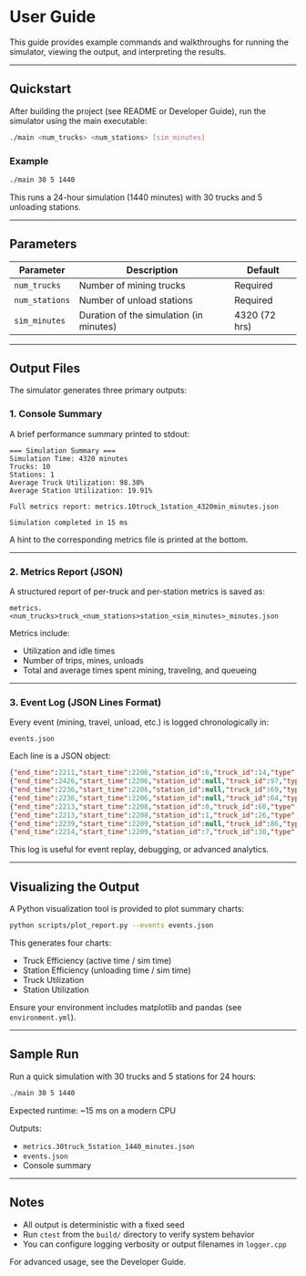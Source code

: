 # User Guide

This guide provides example commands and walkthroughs for running the simulator, viewing the output, and interpreting the results.

---

## Quickstart

After building the project (see README or Developer Guide), run the simulator using the main executable:

```bash
./main <num_trucks> <num_stations> [sim_minutes]
```

### Example

```bash
./main 30 5 1440
```

This runs a 24-hour simulation (1440 minutes) with 30 trucks and 5 unloading stations.

---

## Parameters

| Parameter      | Description                                 | Default       |
|----------------|---------------------------------------------|---------------|
| `num_trucks`   | Number of mining trucks                     | Required      |
| `num_stations` | Number of unload stations                   | Required      |
| `sim_minutes`  | Duration of the simulation (in minutes)     | 4320 (72 hrs) |

---

## Output Files

The simulator generates three primary outputs:

### 1. Console Summary

A brief performance summary printed to stdout:

```
=== Simulation Summary ===
Simulation Time: 4320 minutes
Trucks: 10
Stations: 1
Average Truck Utilization: 98.30%
Average Station Utilization: 19.91%

Full metrics report: metrics.10truck_1station_4320min_minutes.json

Simulation completed in 15 ms
```

A hint to the corresponding metrics file is printed at the bottom.

---

### 2. Metrics Report (JSON)

A structured report of per-truck and per-station metrics is saved as:

```
metrics.<num_trucks>truck_<num_stations>station_<sim_minutes>_minutes.json
```

Metrics include:
- Utilization and idle times
- Number of trips, mines, unloads
- Total and average times spent mining, traveling, and queueing

---

### 3. Event Log (JSON Lines Format)

Every event (mining, travel, unload, etc.) is logged chronologically in:

```
events.json
```

Each line is a JSON object:

```json
{"end_time":2211,"start_time":2206,"station_id":6,"truck_id":14,"type":"Unload"}
{"end_time":2426,"start_time":2206,"station_id":null,"truck_id":97,"type":"Mine"}
{"end_time":2236,"start_time":2206,"station_id":null,"truck_id":69,"type":"TravelToMine"}
{"end_time":2236,"start_time":2206,"station_id":null,"truck_id":64,"type":"TravelToMine"}
{"end_time":2213,"start_time":2208,"station_id":0,"truck_id":60,"type":"Unload"}
{"end_time":2213,"start_time":2208,"station_id":1,"truck_id":26,"type":"Unload"}
{"end_time":2239,"start_time":2209,"station_id":null,"truck_id":86,"type":"TravelToStation"}
{"end_time":2214,"start_time":2209,"station_id":7,"truck_id":30,"type":"Unload"}
```

This log is useful for event replay, debugging, or advanced analytics.

---

## Visualizing the Output

A Python visualization tool is provided to plot summary charts:

```bash
python scripts/plot_report.py --events events.json
```

This generates four charts:
- Truck Efficiency (active time / sim time)
- Station Efficiency (unloading time / sim time)
- Truck Utilization
- Station Utilization

Ensure your environment includes matplotlib and pandas (see `environment.yml`).

---

## Sample Run

Run a quick simulation with 30 trucks and 5 stations for 24 hours:

```bash
./main 30 5 1440
```

Expected runtime: ~15 ms on a modern CPU

Outputs:
- `metrics.30truck_5station_1440_minutes.json`
- `events.json`
- Console summary

---

## Notes

- All output is deterministic with a fixed seed
- Run `ctest` from the `build/` directory to verify system behavior
- You can configure logging verbosity or output filenames in `logger.cpp`

For advanced usage, see the Developer Guide.
